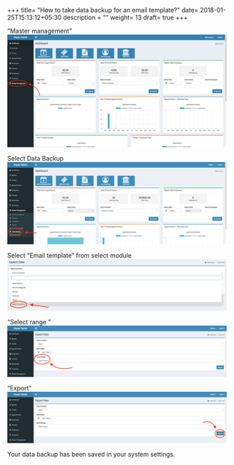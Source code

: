 +++
title= "How to take data backup for an email template?"
date= 2018-01-25T15:13:12+05:30
description = ""
weight= 13
draft= true
+++



“Master management”
![How to take data backup for an email template?](/images/data_back_up_email_template/master_management_edited.png)

Select Data Backup
![How to take data backup for an email template?](/images/data_back_up_email_template/data_backup.png)


Select “Email template” from select module
![How to take data backup for an email template?](/images/data_back_up_email_template/email_templates.png)

“Select range ”
![How to take data backup for an email template?](/images/data_back_up_email_template/select_range.png)

“Export”
![How to take data backup for an email template?](/images/data_back_up_email_template/export.png)


Your data backup has been saved in your system settings.

